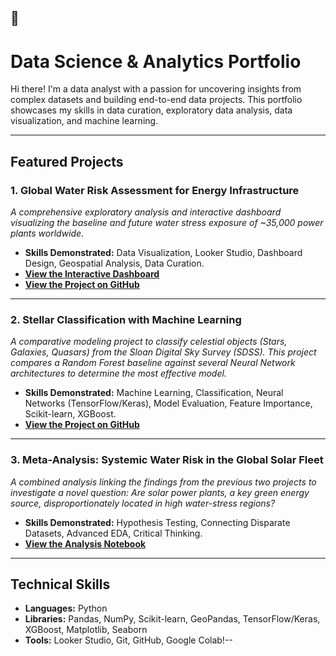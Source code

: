## 👋

# Data Science & Analytics Portfolio

Hi there! I'm a data analyst with a passion for uncovering insights from complex datasets and building end-to-end data projects. This portfolio showcases my skills in data curation, exploratory data analysis, data visualization, and machine learning.

---

## Featured Projects

### 1. Global Water Risk Assessment for Energy Infrastructure
*A comprehensive exploratory analysis and interactive dashboard visualizing the baseline and future water stress exposure of ~35,000 power plants worldwide.*
* **Skills Demonstrated:** Data Visualization, Looker Studio, Dashboard Design, Geospatial Analysis, Data Curation.
* **[View the Interactive Dashboard](https://lookerstudio.google.com/reporting/db75b288-9c6b-4b15-8dd8-f35e03fd3b10)**
* **[View the Project on GitHub](https://github.com/theouterlimitz/global-power-plant-database)**

---

### 2. Stellar Classification with Machine Learning
*A comparative modeling project to classify celestial objects (Stars, Galaxies, Quasars) from the Sloan Digital Sky Survey (SDSS). This project compares a Random Forest baseline against several Neural Network architectures to determine the most effective model.*
* **Skills Demonstrated:** Machine Learning, Classification, Neural Networks (TensorFlow/Keras), Model Evaluation, Feature Importance, Scikit-learn, XGBoost.
* **[View the Project on GitHub](https://github.com/theouterlimitz/SDSS_Star_Classification)**

---

### 3. Meta-Analysis: Systemic Water Risk in the Global Solar Fleet
*A combined analysis linking the findings from the previous two projects to investigate a novel question: Are solar power plants, a key green energy source, disproportionately located in high water-stress regions?*
* **Skills Demonstrated:** Hypothesis Testing, Connecting Disparate Datasets, Advanced EDA, Critical Thinking.
* **[View the Analysis Notebook](https://github.com/theouterlimitz/global-power-plant-database/blob/main/01_Global_Solar_Risk_Analysis.ipynb)** 

---

## Technical Skills

* **Languages:** Python
* **Libraries:** Pandas, NumPy, Scikit-learn, GeoPandas, TensorFlow/Keras, XGBoost, Matplotlib, Seaborn
* **Tools:** Looker Studio, Git, GitHub, Google Colab!--
  
